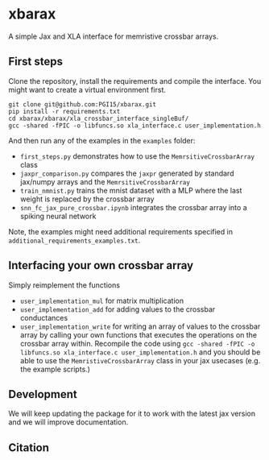 # xbarax
A simple Jax and XLA interface for memristive crossbar arrays.

## First steps

Clone the repository, install the requirements and compile the interface. You might want to create a virtual environment first. 

```console
git clone git@github.com:PGI15/xbarax.git
pip install -r requirements.txt
cd xbarax/xbarax/xla_crossbar_interface_singleBuf/
gcc -shared -fPIC -o libfuncs.so xla_interface.c user_implementation.h
```

And then run any of the examples in the `examples` folder:
- `first_steps.py` demonstrates how to use the `MemrsitiveCrossbarArray` class
- `jaxpr_comparison.py` compares the `jaxpr` generated by standard jax/numpy arrays and the `MemrsitiveCrossbarArray`
- `train_nmnist.py` trains the mnist dataset with a MLP where the last weight is replaced by the crossbar array
- `snn_fc_jax_pure_crossbar.ipynb` integrates the crossbar array into a spiking neural network

Note, the examples might need additional requirements specified in `additional_requirements_examples.txt`.

## Interfacing your own crossbar array

Simply reimplement the functions
- `user_implementation_mul` for matrix multiplication
- `user_implementation_add` for adding values to the crossbar conductances
- `user_implementation_write` for writing an array of values to the crossbar array
by calling your own functions that executes the operations on the crossbar array within.
Recompile the code using `gcc -shared -fPIC -o libfuncs.so xla_interface.c user_implementation.h` and you should be able to use the `MemristiveCrossbarArray` class in your jax usecases (e.g. the example scripts.)

## Development

We will keep updating the package for it to work with the latest jax version and we will improve documentation.

## Citation
